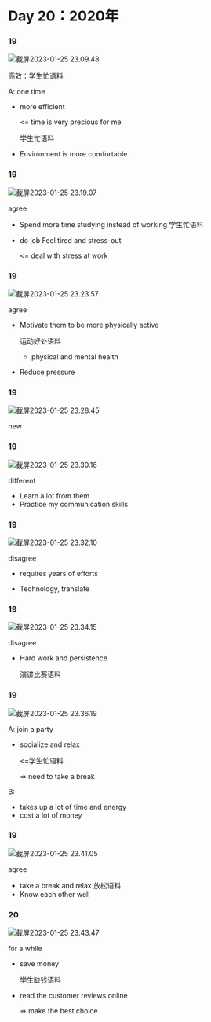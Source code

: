 # Day 20：2020年



### 19

![截屏2023-01-25 23.09.48](https://xingqiu-tuchuang-1256524210.cos.ap-shanghai.myqcloud.com/3978/%E6%88%AA%E5%B1%8F2023-01-25%2023.09.48.png)



高效：学生忙语料

A: one time

- more efficient

  <= time is very precious for me 

  学生忙语料

- Environment is more comfortable



### 19

![截屏2023-01-25 23.19.07](https://xingqiu-tuchuang-1256524210.cos.ap-shanghai.myqcloud.com/3978/%E6%88%AA%E5%B1%8F2023-01-25%2023.19.07.png)



agree

- Spend more time studying instead of working 学生忙语料

- do job Feel tired and stress-out

  <= deal with stress at work





### 19

![截屏2023-01-25 23.23.57](https://xingqiu-tuchuang-1256524210.cos.ap-shanghai.myqcloud.com/3978/%E6%88%AA%E5%B1%8F2023-01-25%2023.23.57.png)

agree

- Motivate them to be more physically active

  运动好处语料

  - physical and mental health

- Reduce pressure





### 19

![截屏2023-01-25 23.28.45](https://xingqiu-tuchuang-1256524210.cos.ap-shanghai.myqcloud.com/3978/%E6%88%AA%E5%B1%8F2023-01-25%2023.28.45.png)

new





### 19

![截屏2023-01-25 23.30.16](https://xingqiu-tuchuang-1256524210.cos.ap-shanghai.myqcloud.com/3978/%E6%88%AA%E5%B1%8F2023-01-25%2023.30.16.png)



different

- Learn a lot from them
- Practice my communication skills





### 19

![截屏2023-01-25 23.32.10](https://xingqiu-tuchuang-1256524210.cos.ap-shanghai.myqcloud.com/3978/%E6%88%AA%E5%B1%8F2023-01-25%2023.32.10.png)



disagree

- requires years of efforts

  

- Technology, translate

  



### 19

![截屏2023-01-25 23.34.15](https://xingqiu-tuchuang-1256524210.cos.ap-shanghai.myqcloud.com/3978/%E6%88%AA%E5%B1%8F2023-01-25%2023.34.15.png)

disagree

- Hard work and persistence 

  演讲比赛语料







### 19

![截屏2023-01-25 23.36.19](https://xingqiu-tuchuang-1256524210.cos.ap-shanghai.myqcloud.com/3978/%E6%88%AA%E5%B1%8F2023-01-25%2023.36.19.png)



A: join a party

- socialize and relax

  <=学生忙语料

  => need to take a break

B:

- takes up a lot of time and energy
- cost a lot of money





### 19

![截屏2023-01-25 23.41.05](https://xingqiu-tuchuang-1256524210.cos.ap-shanghai.myqcloud.com/3978/%E6%88%AA%E5%B1%8F2023-01-25%2023.41.05.png)



agree

- take a break and relax 放松语料
- Know each other well





### 20

![截屏2023-01-25 23.43.47](https://xingqiu-tuchuang-1256524210.cos.ap-shanghai.myqcloud.com/3978/%E6%88%AA%E5%B1%8F2023-01-25%2023.43.47.png)



for a while

- save money

  学生缺钱语料

- read the customer reviews online

  => make the best choice